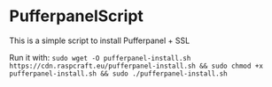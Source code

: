 # PufferpanelScript

This is a simple script to install Pufferpanel + SSL

Run it with:
`sudo wget -O pufferpanel-install.sh https://cdn.raspcraft.eu/pufferpanel-install.sh && sudo chmod +x pufferpanel-install.sh && sudo ./pufferpanel-install.sh
`